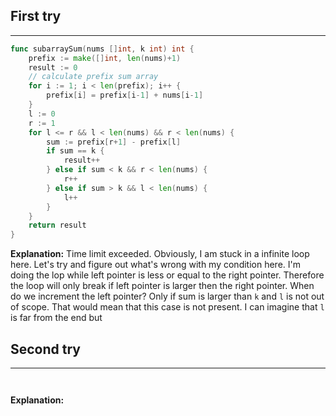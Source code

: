 ## First try
___
```go
func subarraySum(nums []int, k int) int {
    prefix := make([]int, len(nums)+1)
    result := 0
    // calculate prefix sum array
    for i := 1; i < len(prefix); i++ {
        prefix[i] = prefix[i-1] + nums[i-1]
    }
    l := 0
    r := 1
    for l <= r && l < len(nums) && r < len(nums) {
        sum := prefix[r+1] - prefix[l]
        if sum == k {
            result++
        } else if sum < k && r < len(nums) {
            r++
        } else if sum > k && l < len(nums) {
            l++
        }
    }
    return result
}
```

**Explanation:**
Time limit exceeded. Obviously, I am stuck in a infinite loop here. Let's try and figure out what's wrong with my condition here. I'm doing the lop while left pointer is less or equal to the right pointer. Therefore the loop will only break if left pointer is larger then the right pointer. When do we increment the left pointer? Only if sum is larger than `k` and `l` is not out of scope. That would mean that this case is not present. I can imagine that `l` is far from the end but 



## Second try
____
```go



```

**Explanation:**
